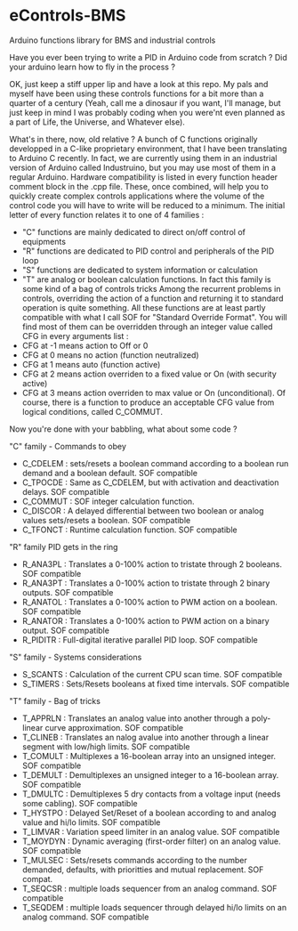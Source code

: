 # eControls-BMS
Arduino functions library for BMS and industrial controls

Have you ever been trying to write a PID in Arduino code from scratch ? Did your arduino learn how to fly in the process ?

OK, just keep a stiff upper lip and have a look at this repo. My pals and myself have been using these controls functions for a bit more than a quarter of a century (Yeah, call me a dinosaur if you want, I'll manage, but just keep in mind I was probably coding when you were'nt even planned as a part of Life, the Universe, and Whatever else).

What's in there, now, old relative ?
A bunch of C functions originally developped in a C-like proprietary environment, that I have been translating to Arduino C recently. In fact, we are currently using them in an industrial version of Arduino called Industruino, but you may use most of them in a regular Arduino. Hardware compatibility is listed in every function header comment block in the .cpp file.
These, once combined, will help you to quickly create complex controls applications where the volume of the control code you will have to write will be reduced to a minimum.
The initial letter of every function relates it to one of 4 families :
- "C" functions are mainly dedicated to direct on/off control of equipments
- "R" functions are dedicated to PID control and peripherals of the PID loop
- "S" functions are dedicated to system information or calculation
- "T" are analog or boolean calculation functions. In fact this family is some kind of a bag of controls tricks
Among the recurrent problems in controls, overriding the action of a function and returning it to standard operation is quite something. All these functions are at least partly compatible with what I call SOF for "Standard Override Format".
You will find most of them can be overridden through an integer value called CFG in every arguments list : 
- CFG at -1 means action to Off or 0
- CFG at 0 means no action (function neutralized)
- CFG at 1 means auto (function active)
- CFG at 2 means action overriden to a fixed value or On (with security active)
- CFG at 3 means action overriden to max value or On (unconditional).
Of course, there is a function to produce an acceptable CFG value from logical conditions, called C_COMMUT.

Now you're done with your babbling, what about some code ?

"C" family - Commands to obey
- C_CDELEM : sets/resets a boolean command according to a boolean run demand and a boolean default. SOF compatible
- C_TPOCDE : Same as C_CDELEM, but with activation and deactivation delays. SOF compatible
- C_COMMUT : SOF integer calculation function.
- C_DISCOR : A delayed differential between two boolean or analog values sets/resets a boolean. SOF compatible
- C_TFONCT : Runtime calculation function. SOF compatible

"R" family  PID gets in the ring
- R_ANA3PL : Translates a 0-100% action to tristate through 2 booleans. SOF compatible
- R_ANA3PT : Translates a 0-100% action to tristate through 2 binary outputs. SOF compatible
- R_ANATOL : Translates a 0-100% action to PWM action on a boolean. SOF compatible
- R_ANATOR : Translates a 0-100% action to PWM action on a binary output. SOF compatible
- R_PIDITR : Full-digital iterative parallel PID loop. SOF compatible

"S" family - Systems considerations
- S_SCANTS : Calculation of the current CPU scan time. SOF compatible
- S_TIMERS : Sets/Resets booleans at fixed time intervals. SOF compatible

"T" family - Bag of tricks
- T_APPRLN : Translates an analog value into another through a poly-linear curve approximation. SOF compatible
- T_CLINEB : Translates an nalog avalue into another through a linear segment with low/high limits. SOF compatible
- T_COMULT : Multiplexes a 16-boolean array into an unsigned integer. SOF compatible
- T_DEMULT : Demultiplexes an unsigned integer to a 16-boolean array. SOF compatible
- T_DMULTC : Demultiplexes 5 dry contacts from a voltage input (needs some cabling). SOF compatible
- T_HYSTPO : Delayed Set/Reset of a boolean according to and analog value and hi/lo limits. SOF compatible
- T_LIMVAR : Variation speed limiter in an analog value. SOF compatible 
- T_MOYDYN : Dynamic averaging (first-order filter) on an analog value. SOF compatible
- T_MULSEC : Sets/resets commands according to the number demanded, defaults, with prioritties and mutual replacement. SOF compat.
- T_SEQCSR : multiple loads sequencer from an analog command. SOF compatible
- T_SEQDEM : multiple loads sequencer through delayed hi/lo limits on an analog command. SOF compatible

